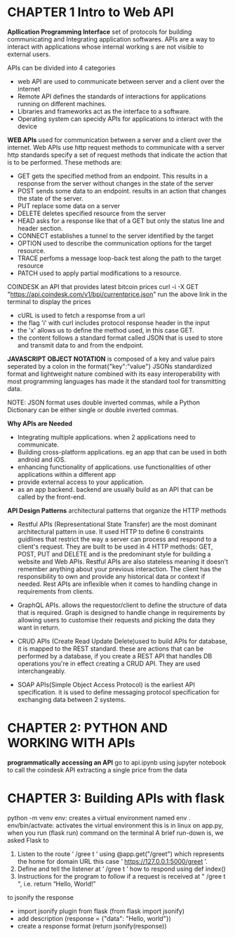 # CHAPTER 1 Intro to Web API
**Apllication Programming Interface**
set of protocols for building communicating and Integrating application softwares.
APIs are a way to interact with applications whose internal working s are not visible to external users.

APIs can be divided into 4 categories
- web API are used to communicate between server and a client over the internet
- Remote API defines the standards of interactions for applications running on different machines.
- Libraries and frameworks act as the interface to a software.
- Operating system can specidy APIs for applications to interact with the device

**WEB APIs**
used for communication between a server and a client over the internet.
Web APIs use http request methods to communicate with a server
http standards specify a set of request methods that indicate the action that is to be performed. These methods are:
- GET gets the specified method from an endpoint. This results in a response from the server without changes in the state of the server
- POST sends some data to an endpoint. results in an action that changes the state of the server.
- PUT replace some data on a server
- DELETE deletes specified resource from the server
- HEAD asks for a response like that of a GET but only the status line and header section.
- CONNECT establishes a tunnel to the server identified by the target
- OPTION used to describe the communication options for the target resource.
- TRACE perfoms a message loop-back test along the path to the target resource
- PATCH used to apply partial modifications to a resource.

COINDESK an API that provides latest bitcoin prices
curl -i -X GET "https://api.coindesk.com/v1/bpi/currentprice.json"
run the above link in the terminal to display the prices
- cURL is used to fetch a respomse from a url
-  the flag 'i' with curl includes protocol response header in the input
- the 'x' allows us to define the method used, in this case GET.
- the content follows a standard format called JSON that is used to store and transmit data to and from the endpoint.

**JAVASCRIPT OBJECT NOTATION**
is composed of a key and value pairs seperated by a colon in the format{"key":"value"}
JSONs standardized format and lightweight nature combined with its easy interoperability with most programming languages has made it the standard tool for transmitting data.

NOTE: JSON format uses double inverted commas, while a Python Dictionary can be either single or double inverted commas.

**Why APIs are Needed**
- Integrating multiple applications. when 2 applications need to communicate.
- Building cross-platform applications. eg an app that can be used in both android and iOS.
- enhancing functionality of applications. use functionalities of other applications within a different app
- provide external access to your application. 
- as an app backend. backend are usually build as an API that can be called by the front-end.

**API Design Patterns**
architectural patterns that organize the HTTP methods

- Restful APIs (Representational State Transfer) are the most dominant architectural pattern in use. It used HTTP to define 6 constraints guidlines that restrict the way a server can process and respond to a client's request. They are built to be used in 4 HTTP methods: GET, POST, PUT and DELETE and is the predominant style for building a website and Web APIs. Restful APIs are also stateless meaning it doesn't remember anything about your previous interaction. The  client has the responsibility to own and provide any historical data or context if needed. Rest APIs are inflexible when it comes to handling change in requirements from clients.

- GraphQL APIs. allows the requestor/client to define the structure of data that is required. Graph is designed to handle change in requirements by allowing users to customise their requests and picking the data they want in return.

- CRUD APIs (Create Read Update Delete)used to build APIs for database, it is mapped to the REST standard. these are actions that can be performed by a database, if you create a REST API that handles DB operations you're in effect creating a CRUD API. They are used interchangeably.

- SOAP APIs(Simple Object Access Protocol) is the earliest API specification. it is used to define messaging protocol specification for exchanging data between 2 systems.

# CHAPTER 2: PYTHON AND WORKING WITH APIs
**programmatically accessing an API**
go to api.ipynb 
using jupyter notebook to call the coindesk API
extracting a single price from the data

# CHAPTER 3: Building APIs with flask
 python -m venv env: creates a virtual environment named env
 . env/bin/actvate: activates the virtual environment
 this is in linux
 on app.py, when you run (flask run) command on the terminal
 A brief run-down is, we asked Flask to
1. Listen to the route ‘ /gree t ’ using @app.get("/greet") which represents the home for domain URL
this case ‘ https://127.0.0.1:5000/greet ’.
2. Define and tell the listener at ‘ /gree t ’ how to respond using def index()
3. Instructions for the program to follow if a request is received at " /gree t ", i.e. return “Hello,
World!”

to jsonify the response
- import jsonify plugin from flask (from flask import jsonify)
- add description (response = {"data": "Hello, world"})
- create a response format (return jsonify(response))